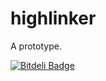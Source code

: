 highlinker
==========

A prototype.


[![Bitdeli Badge](https://d2weczhvl823v0.cloudfront.net/rhyolight/highlinker/trend.png)](https://bitdeli.com/free "Bitdeli Badge")

